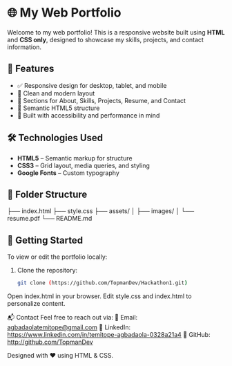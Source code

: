 # 🌐 My Web Portfolio

Welcome to my web portfolio! This is a responsive website built using **HTML** and **CSS only**, designed to showcase my skills, projects, and contact information.

## 📌 Features
- ✅ Responsive design for desktop, tablet, and mobile
- 🎨 Clean and modern layout
- 🧠 Sections for About, Skills, Projects, Resume, and Contact
- 📄 Semantic HTML5 structure
- 🎯 Built with accessibility and performance in mind

## 🛠️ Technologies Used
- **HTML5** – Semantic markup for structure
- **CSS3** – Grid layout, media queries, and styling
- **Google Fonts** – Custom typography

## 📁 Folder Structure
├── index.html ├── style.css ├── assets/ │ ├── images/ │ └── resume.pdf └── README.md

## 🚀 Getting Started
To view or edit the portfolio locally:
1. Clone the repository:
   ```bash
   git clone (https://github.com/TopmanDev/Hackathon1.git)

Open index.html in your browser.
Edit style.css and index.html to personalize content.

📬 Contact
Feel free to reach out via:
📧 Email: agbadaolatemitope@gmail.com
💼 LinkedIn: https://www.linkedin.com/in/temitope-agbadaola-0328a21a4
🐙 GitHub: http://github.com/TopmanDev

Designed with ❤️ using HTML & CSS.
